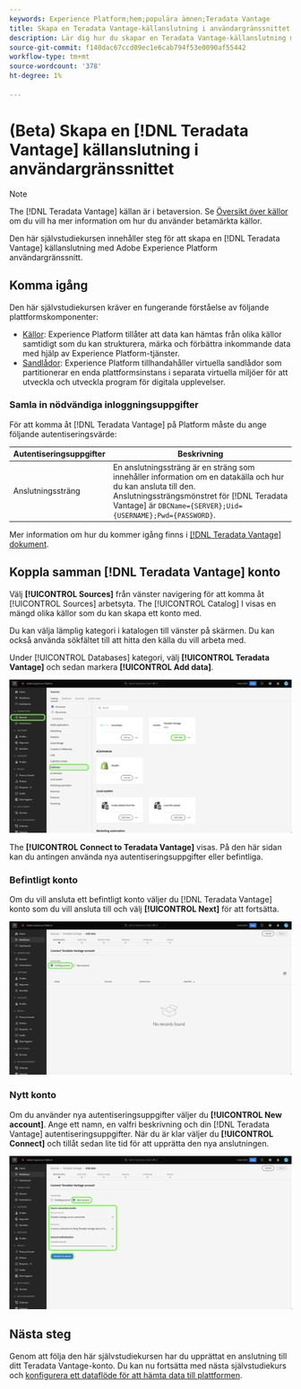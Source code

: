 ```yaml
---
keywords: Experience Platform;hem;populära ämnen;Teradata Vantage
title: Skapa en Teradata Vantage-källanslutning i användargränssnittet
description: Lär dig hur du skapar en Teradata Vantage-källanslutning med Adobe Experience Platform-gränssnittet.
source-git-commit: f140dac67ccd09ec1e6cab794f53e0090af55442
workflow-type: tm+mt
source-wordcount: '378'
ht-degree: 1%

---
```


# (Beta) Skapa en [!DNL Teradata Vantage] källanslutning i användargränssnittet

>[!NOTE]
>
> The [!DNL Teradata Vantage] källan är i betaversion. Se [Översikt över källor](../../../../home.md#terms-and-conditions) om du vill ha mer information om hur du använder betamärkta källor.

Den här självstudiekursen innehåller steg för att skapa en [!DNL Teradata Vantage] källanslutning med Adobe Experience Platform användargränssnitt.

## Komma igång

Den här självstudiekursen kräver en fungerande förståelse av följande plattformskomponenter:

* [Källor](../../../../home.md): Experience Platform tillåter att data kan hämtas från olika källor samtidigt som du kan strukturera, märka och förbättra inkommande data med hjälp av Experience Platform-tjänster.
* [Sandlådor](../../../../../sandboxes/home.md): Experience Platform tillhandahåller virtuella sandlådor som partitionerar en enda plattformsinstans i separata virtuella miljöer för att utveckla och utveckla program för digitala upplevelser.

### Samla in nödvändiga inloggningsuppgifter

För att komma åt [!DNL Teradata Vantage] på Platform måste du ange följande autentiseringsvärde:

| Autentiseringsuppgifter | Beskrivning |
| ---------- | ----------- |
| Anslutningssträng | En anslutningssträng är en sträng som innehåller information om en datakälla och hur du kan ansluta till den. Anslutningssträngsmönstret för [!DNL Teradata Vantage] är `DBCName={SERVER};Uid={USERNAME};Pwd={PASSWORD}`. |

Mer information om hur du kommer igång finns i [[!DNL Teradata Vantage] dokument](https://docs.teradata.com/r/Teradata-VantageTM-Advanced-SQL-Engine-Security-Administration/July-2021/Setting-Up-the-Administrative-Infrastructure/Controlling-Access-to-the-Operating-System/Working-with-OS-Level-Security-Options).

## Koppla samman [!DNL Teradata Vantage] konto

Välj **[!UICONTROL Sources]** från vänster navigering för att komma åt [!UICONTROL Sources] arbetsyta. The [!UICONTROL Catalog] I visas en mängd olika källor som du kan skapa ett konto med.

Du kan välja lämplig kategori i katalogen till vänster på skärmen. Du kan också använda sökfältet till att hitta den källa du vill arbeta med.

Under [!UICONTROL Databases] kategori, välj **[!UICONTROL Teradata Vantage]** och sedan markera **[!UICONTROL Add data]**.

![](../../../../images/tutorials/create/teradata/catalog.png)

The **[!UICONTROL Connect to Teradata Vantage]** visas. På den här sidan kan du antingen använda nya autentiseringsuppgifter eller befintliga.

### Befintligt konto

Om du vill ansluta ett befintligt konto väljer du [!DNL Teradata Vantage] konto som du vill ansluta till och välj **[!UICONTROL Next]** för att fortsätta.

![](../../../../images/tutorials/create/teradata/existing.png)

### Nytt konto

Om du använder nya autentiseringsuppgifter väljer du **[!UICONTROL New account]**. Ange ett namn, en valfri beskrivning och din [!DNL Teradata Vantage] autentiseringsuppgifter. När du är klar väljer du **[!UICONTROL Connect]** och tillåt sedan lite tid för att upprätta den nya anslutningen.

![](../../../../images/tutorials/create/teradata/new.png)

## Nästa steg

Genom att följa den här självstudiekursen har du upprättat en anslutning till ditt Teradata Vantage-konto. Du kan nu fortsätta med nästa självstudiekurs och [konfigurera ett dataflöde för att hämta data till plattformen](../../dataflow/databases.md).

